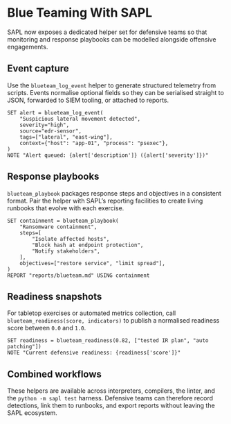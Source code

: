 # Blue Teaming With SAPL

SAPL now exposes a dedicated helper set for defensive teams so that monitoring
and response playbooks can be modelled alongside offensive engagements.

## Event capture

Use the `blueteam_log_event` helper to generate structured telemetry from
scripts. Events normalise optional fields so they can be serialised straight to
JSON, forwarded to SIEM tooling, or attached to reports.

```sapl
SET alert = blueteam_log_event(
    "Suspicious lateral movement detected",
    severity="high",
    source="edr-sensor",
    tags=["lateral", "east-wing"],
    context={"host": "app-01", "process": "psexec"},
)
NOTE "Alert queued: {alert['description']} ({alert['severity']})"
```

## Response playbooks

`blueteam_playbook` packages response steps and objectives in a consistent
format. Pair the helper with SAPL’s reporting facilities to create living
runbooks that evolve with each exercise.

```sapl
SET containment = blueteam_playbook(
    "Ransomware containment",
    steps=[
        "Isolate affected hosts",
        "Block hash at endpoint protection",
        "Notify stakeholders",
    ],
    objectives=["restore service", "limit spread"],
)
REPORT "reports/blueteam.md" USING containment
```

## Readiness snapshots

For tabletop exercises or automated metrics collection, call
`blueteam_readiness(score, indicators)` to publish a normalised readiness score
between `0.0` and `1.0`.

```sapl
SET readiness = blueteam_readiness(0.82, ["tested IR plan", "auto patching"])
NOTE "Current defensive readiness: {readiness['score']}"
```

## Combined workflows

These helpers are available across interpreters, compilers, the linter, and the
`python -m sapl test` harness. Defensive teams can therefore record detections,
link them to runbooks, and export reports without leaving the SAPL ecosystem.
